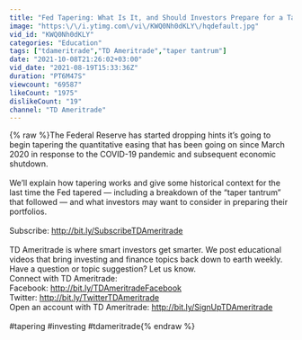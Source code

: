 ```yaml
---
title: "Fed Tapering: What Is It, and Should Investors Prepare for a Taper Tantrum?"
image: "https:\/\/i.ytimg.com\/vi\/KWQ0Nh0dKLY\/hqdefault.jpg"
vid_id: "KWQ0Nh0dKLY"
categories: "Education"
tags: ["tdameritrade","TD Ameritrade","taper tantrum"]
date: "2021-10-08T21:26:02+03:00"
vid_date: "2021-08-19T15:33:36Z"
duration: "PT6M47S"
viewcount: "69587"
likeCount: "1975"
dislikeCount: "19"
channel: "TD Ameritrade"
---
```

{% raw %}The Federal Reserve has started dropping hints it’s going to begin tapering the quantitative easing that has been going on since March 2020 in response to the COVID-19 pandemic and subsequent economic shutdown. <br /><br />We’ll explain how tapering works and give some historical context for the last time the Fed tapered — including a breakdown of the “taper tantrum” that followed — and what investors may want to consider in preparing their portfolios.<br /><br />Subscribe: <a rel="nofollow" target="blank" href="http://bit.ly/SubscribeTDAmeritrade">http://bit.ly/SubscribeTDAmeritrade</a> <br /><br />TD Ameritrade is where smart investors get smarter. We post educational videos that bring investing and finance topics back down to earth weekly. Have a question or topic suggestion? Let us know. <br />Connect with TD Ameritrade:<br />Facebook: <a rel="nofollow" target="blank" href="http://bit.ly/TDAmeritradeFacebook">http://bit.ly/TDAmeritradeFacebook</a>  <br />Twitter: <a rel="nofollow" target="blank" href="http://bit.ly/TwitterTDAmeritrade">http://bit.ly/TwitterTDAmeritrade</a>  <br />Open an account with TD Ameritrade:  <a rel="nofollow" target="blank" href="http://bit.ly/SignUpTDAmeritrade">http://bit.ly/SignUpTDAmeritrade</a> <br /><br />#tapering #investing #tdameritrade{% endraw %}
